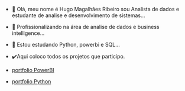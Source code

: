 - 👋 Olá, meu nome é Hugo Magalhães Ribeiro sou Analista de dados e estudante de analise e desenvolvimento de sistemas...
- 👀 Profissionalizando na área de analise de dados e business intelligence...
- 🌱 Estou estudando Python, powerbi e SQL...
- ✔️Aqui coloco todos os projetos que participo.</br>

- [portfolio PowerBI](https://hugomagrib.github.io/) </br>
- [portfolio Python](https://github.com/HugoMagRib/Scripts_Python)
